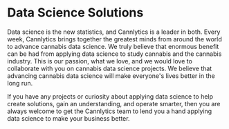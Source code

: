 # Data Science Solutions

Data science is the new statistics, and Cannlytics is a leader in both. Every week, Cannlytics brings together the greatest minds from around the world to advance cannabis data science. We truly believe that enormous benefit can be had from applying data science to study cannabis and the cannabis industry. This is our passion, what we love, and we would love to collaborate with you on cannabis data science projects. We believe that advancing cannabis data science will make everyone's lives better in the long run.

If you have any projects or curiosity about applying data science to help create solutions, gain an understanding, and operate smarter, then you are always welcome to get the Cannlytics team to lend you a hand applying data science to make your business better.
